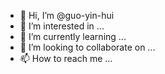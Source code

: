 - 👋 Hi, I’m @guo-yin-hui
- 👀 I’m interested in ...
- 🌱 I’m currently learning ...
- 💞️ I’m looking to collaborate on ...
- 📫 How to reach me ...

<!---
guo-yin-hui/guo-yin-hui is a ✨ special ✨ repository because its `README.md` (this file) appears on your GitHub profile.
You can click the Preview link to take a look at your changes.
--->
